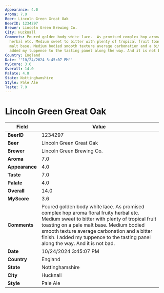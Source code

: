 ```yaml
---
Appearance: 4.0
Aroma: 7.0
Beer: Lincoln Green Great Oak
BeerID: 1234297
Brewer: Lincoln Green Brewing Co.
City: Hucknall
Comments: Poured golden body white lace.  As promised complex hop aroma floral fruity
  herbal etc. Medium sweet to bitter with plenty of tropical fruit toasting on a pale
  malt base. Medium bodied smooth texture average carbonation and a bitter finish.  I
  added my tuppence to the tasting panel along the way. And it is not bad.
Country: England
Date: '"10/24/2024 3:45:07 PM"'
MyScore: 3.6
Overall: 14.0
Palate: 4.0
State: Nottinghamshire
Style: Pale Ale
Taste: 7.0
---
```


# Lincoln Green Great Oak

| Field         | Value |
|---------------|-------|
| **BeerID** | 1234297 |
| **Beer** | Lincoln Green Great Oak |
| **Brewer** | Lincoln Green Brewing Co. |
| **Aroma** | 7.0 |
| **Appearance** | 4.0 |
| **Taste** | 7.0 |
| **Palate** | 4.0 |
| **Overall** | 14.0 |
| **MyScore** | 3.6 |
| **Comments** | Poured golden body white lace.  As promised complex hop aroma floral fruity herbal etc. Medium sweet to bitter with plenty of tropical fruit toasting on a pale malt base. Medium bodied smooth texture average carbonation and a bitter finish.  I added my tuppence to the tasting panel along the way. And it is not bad. |
| **Date** | 10/24/2024 3:45:07 PM |
| **Country** | England |
| **State** | Nottinghamshire |
| **City** | Hucknall |
| **Style** | Pale Ale |
